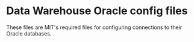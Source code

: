 # Data Warehouse Oracle config files
These files are MIT's required files for configuring connections to their Oracle databases.